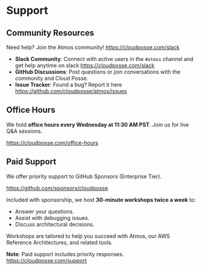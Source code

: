 # Support

## Community Resources

Need help? Join the Atmos community! <https://cloudposse.com/slack>

- **Slack Community**: Connect with active users in the `#atmos` channel and get help anytime on slack <https://cloudposse.com/slack>
- **GitHub Discussions**: Post questions or join conversations with the community and Cloud Posse.
- **Issue Tracker**: Found a bug? Report it here <https://github.com/cloudposse/atmos/issues>

## Office Hours

We hold **office hours every Wednesday at 11:30 AM PST**. Join us for live Q&A sessions.

<https://cloudposse.com/office-hours>

## Paid Support

We offer priority support to GitHub Sponsors (Enterprise Tier).

<https://github.com/sponsors/cloudposse>

Included with sponsorship, we host **30-minute workshops twice a week** to:

- Answer your questions.
- Assist with debugging issues.
- Discuss architectural decisions.

Workshops are tailored to help you succeed with Atmos, our AWS Reference Architectures, and related tools.

**Note**: Paid support includes priority responses. <https://cloudposse.com/support>
